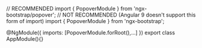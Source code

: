 // RECOMMENDED
import { PopoverModule } from 'ngx-bootstrap/popover';
// NOT RECOMMENDED (Angular 9 doesn't support this form of import)
import { PopoverModule } from 'ngx-bootstrap';

@NgModule({
  imports: [PopoverModule.forRoot(),...]
})
export class AppModule(){}
